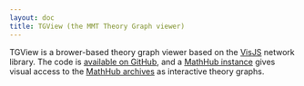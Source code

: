 ```yaml
---
layout: doc
title: TGView (the MMT Theory Graph viewer)
---
```

TGView is a brower-based theory graph viewer based on the [VisJS](http://visjs.org/)
network library. The code is [available on GitHub](https://github.com/UniFormal/TGView),
and a [MathHub instance](http://mmt.mathhub.info/graphs/tgview) gives visual access to the
[MathHub archives](https://mathhub.info/mh/libraries) as interactive theory graphs.
